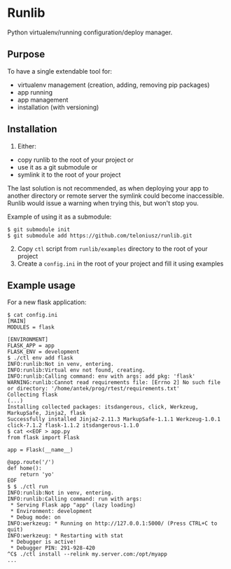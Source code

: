 # Runlib

Python virtualenv/running configuration/deploy manager.

## Purpose

To have a single extendable tool for:
* virtualenv management (creation, adding, removing pip packages)
* app running
* app management
* installation (with versioning)

## Installation


1. Either:
* copy runlib to the root of your project or
* use it as a git submodule or
* symlink it to the root of your project

The last solution is not recommended, as when deploying your app to another directory
or remote server the symlink could become inaccessible. Runlib would issue a warning
when trying this, but won't stop you.

Example of using it as a submodule:

```
$ git submodule init
$ git submodule add https://github.com/teloniusz/runlib.git
```

2. Copy `ctl` script from `runlib/examples` directory to the root of your project
3. Create a `config.ini` in the root of your project and fill it using examples

## Example usage

For a new flask application:

```
$ cat config.ini
[MAIN]
MODULES = flask

[ENVIRONMENT]
FLASK_APP = app
FLASK_ENV = development
$ ./ctl env add flask
INFO:runlib:Not in venv, entering.
INFO:runlib:Virtual env not found, creating.
INFO:runlib:Calling command: env with args: add pkg: 'flask'
WARNING:runlib:Cannot read requirements file: [Errno 2] No such file or directory: '/home/antek/prog/rtest/requirements.txt'
Collecting flask
(...)
Installing collected packages: itsdangerous, click, Werkzeug, MarkupSafe, Jinja2, flask
Successfully installed Jinja2-2.11.3 MarkupSafe-1.1.1 Werkzeug-1.0.1 click-7.1.2 flask-1.1.2 itsdangerous-1.1.0
$ cat <<EOF > app.py
from flask import Flask

app = Flask(__name__)

@app.route('/')
def home():
    return 'yo'
EOF
$ $ ./ctl run
INFO:runlib:Not in venv, entering.
INFO:runlib:Calling command: run with args:
 * Serving Flask app "app" (lazy loading)
 * Environment: development
 * Debug mode: on
INFO:werkzeug: * Running on http://127.0.0.1:5000/ (Press CTRL+C to quit)
INFO:werkzeug: * Restarting with stat
 * Debugger is active!
 * Debugger PIN: 291-928-420
^C$ ./ctl install --relink my.server.com:/opt/myapp
...
```

